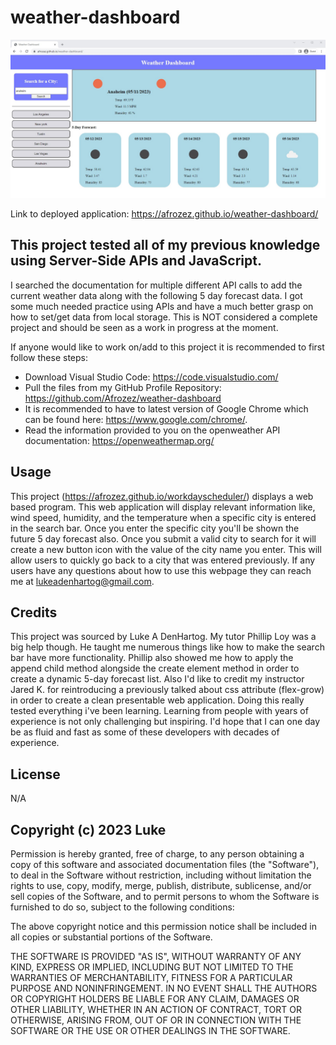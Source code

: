 # weather-dashboard

![Site screnshot](./Assets/weather-dashboard-picture.jpg)


Link to deployed application: https://afrozez.github.io/weather-dashboard/


## This project tested all of my previous knowledge using Server-Side APIs and JavaScript.
I searched the documentation for multiple different API calls to add the current weather data along with the following 5 day forecast data.
I got some much needed practice using APIs and have a much better grasp on how to set/get data from local storage. This is NOT considered a complete project and should be seen as a work in progress at the moment.

 If anyone would like to work on/add to this project it is recommended to first follow these steps:
- Download Visual Studio Code: https://code.visualstudio.com/
- Pull the files from my GitHub Profile Repository: https://github.com/Afrozez/weather-dashboard
- It is recommended to have to latest version of Google Chrome which can be found here: https://www.google.com/chrome/.
- Read the information provided to you on the openweather API documentation: https://openweathermap.org/

## Usage
This project (https://afrozez.github.io/workdayscheduler/) displays a web based program. This web application will display relevant information like, wind speed, humidity, and the temperature when a specific city is entered in the search bar. Once you enter the specific city you'll be shown the future 5 day forecast also. Once you submit a valid city to search for it will create a new button icon with the value of the city name you enter. This will allow users to quickly go back to a city that was entered previously. If any users have any questions about how to use this webpage they can reach me at lukeadenhartog@gmail.com.

## Credits
 This project was sourced by Luke A DenHartog. My tutor Phillip Loy was a big help though. He taught me numerous things like how to make the search bar have more functionality. Phillip also showed me how to apply the append child method alongside the create element method in order to create a dynamic 5-day forecast list.  Also I'd like to credit my instructor Jared K. for reintroducing a previously talked about css attribute (flex-grow) in order to create a clean presentable web application. Doing this really tested everything i've been learning. Learning from people with years of experience is not only challenging but inspiring. I'd hope that I can one day be as fluid and fast as some of these developers with decades of experience.

## License
N/A

## Copyright (c) 2023 Luke

Permission is hereby granted, free of charge, to any person obtaining a copy of this software and associated documentation files (the "Software"), to deal in the Software without restriction, including without limitation the rights to use, copy, modify, merge, publish, distribute, sublicense, and/or sell copies of the Software, and to permit persons to whom the Software is furnished to do so, subject to the following conditions:

The above copyright notice and this permission notice shall be included in all copies or substantial portions of the Software.

THE SOFTWARE IS PROVIDED "AS IS", WITHOUT WARRANTY OF ANY KIND, EXPRESS OR IMPLIED, INCLUDING BUT NOT LIMITED TO THE WARRANTIES OF MERCHANTABILITY, FITNESS FOR A PARTICULAR PURPOSE AND NONINFRINGEMENT. IN NO EVENT SHALL THE AUTHORS OR COPYRIGHT HOLDERS BE LIABLE FOR ANY CLAIM, DAMAGES OR OTHER LIABILITY, WHETHER IN AN ACTION OF CONTRACT, TORT OR OTHERWISE, ARISING FROM, OUT OF OR IN CONNECTION WITH THE SOFTWARE OR THE USE OR OTHER DEALINGS IN THE SOFTWARE.